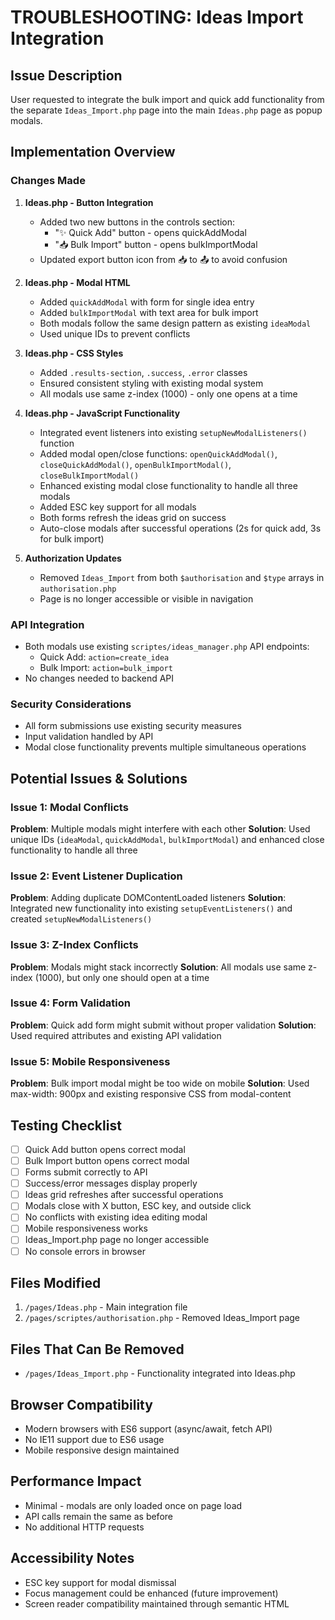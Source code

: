 # TROUBLESHOOTING: Ideas Import Integration

## Issue Description
User requested to integrate the bulk import and quick add functionality from the separate `Ideas_Import.php` page into the main `Ideas.php` page as popup modals.

## Implementation Overview

### Changes Made

1. **Ideas.php - Button Integration**
   - Added two new buttons in the controls section:
     - "✨ Quick Add" button - opens quickAddModal
     - "📥 Bulk Import" button - opens bulkImportModal
   - Updated export button icon from 📥 to 📤 to avoid confusion

2. **Ideas.php - Modal HTML**
   - Added `quickAddModal` with form for single idea entry
   - Added `bulkImportModal` with text area for bulk import
   - Both modals follow the same design pattern as existing `ideaModal`
   - Used unique IDs to prevent conflicts

3. **Ideas.php - CSS Styles**
   - Added `.results-section`, `.success`, `.error` classes
   - Ensured consistent styling with existing modal system
   - All modals use same z-index (1000) - only one opens at a time

4. **Ideas.php - JavaScript Functionality**
   - Integrated event listeners into existing `setupNewModalListeners()` function
   - Added modal open/close functions: `openQuickAddModal()`, `closeQuickAddModal()`, `openBulkImportModal()`, `closeBulkImportModal()`
   - Enhanced existing modal close functionality to handle all three modals
   - Added ESC key support for all modals
   - Both forms refresh the ideas grid on success
   - Auto-close modals after successful operations (2s for quick add, 3s for bulk import)

5. **Authorization Updates**
   - Removed `Ideas_Import` from both `$authorisation` and `$type` arrays in `authorisation.php`
   - Page is no longer accessible or visible in navigation

### API Integration
- Both modals use existing `scriptes/ideas_manager.php` API endpoints:
  - Quick Add: `action=create_idea`
  - Bulk Import: `action=bulk_import`
- No changes needed to backend API

### Security Considerations
- All form submissions use existing security measures
- Input validation handled by API
- Modal close functionality prevents multiple simultaneous operations

## Potential Issues & Solutions

### Issue 1: Modal Conflicts
**Problem**: Multiple modals might interfere with each other
**Solution**: Used unique IDs (`ideaModal`, `quickAddModal`, `bulkImportModal`) and enhanced close functionality to handle all three

### Issue 2: Event Listener Duplication
**Problem**: Adding duplicate DOMContentLoaded listeners
**Solution**: Integrated new functionality into existing `setupEventListeners()` and created `setupNewModalListeners()`

### Issue 3: Z-Index Conflicts
**Problem**: Modals might stack incorrectly
**Solution**: All modals use same z-index (1000), but only one should open at a time

### Issue 4: Form Validation
**Problem**: Quick add form might submit without proper validation
**Solution**: Used required attributes and existing API validation

### Issue 5: Mobile Responsiveness
**Problem**: Bulk import modal might be too wide on mobile
**Solution**: Used max-width: 900px and existing responsive CSS from modal-content

## Testing Checklist

- [ ] Quick Add button opens correct modal
- [ ] Bulk Import button opens correct modal
- [ ] Forms submit correctly to API
- [ ] Success/error messages display properly
- [ ] Ideas grid refreshes after successful operations
- [ ] Modals close with X button, ESC key, and outside click
- [ ] No conflicts with existing idea editing modal
- [ ] Mobile responsiveness works
- [ ] Ideas_Import.php page no longer accessible
- [ ] No console errors in browser

## Files Modified

1. `/pages/Ideas.php` - Main integration file
2. `/pages/scriptes/authorisation.php` - Removed Ideas_Import page

## Files That Can Be Removed

- `/pages/Ideas_Import.php` - Functionality integrated into Ideas.php

## Browser Compatibility
- Modern browsers with ES6 support (async/await, fetch API)
- No IE11 support due to ES6 usage
- Mobile responsive design maintained

## Performance Impact
- Minimal - modals are only loaded once on page load
- API calls remain the same as before
- No additional HTTP requests

## Accessibility Notes
- ESC key support for modal dismissal
- Focus management could be enhanced (future improvement)
- Screen reader compatibility maintained through semantic HTML
